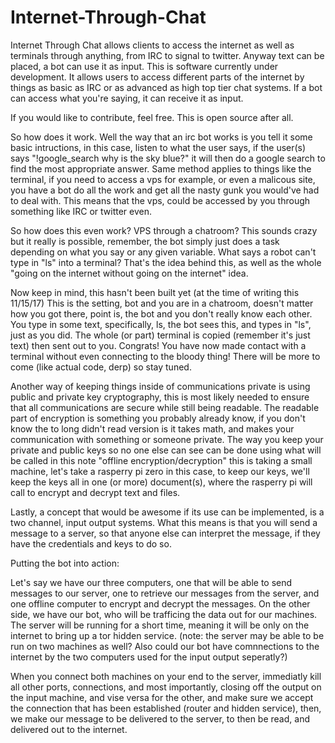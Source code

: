 # Internet-Through-Chat
Internet Through Chat allows clients to access the internet as well as terminals through anything, from IRC to signal to twitter. Anyway text can be placed, a bot can use it as input. 
This is software currently under development. It allows users to access different parts of the internet by things as basic as IRC or as advanced as high top tier chat systems. If a bot can access what you're saying, it can receive it as input.

If you would like to contribute, feel free. This is open source after all.


So how does it work. Well the way that an irc bot works is you tell it some basic intructions, in this case, listen to what the user says, if the user(s) says "!google_search why is the sky blue?" it will then do a google search to find the most appropriate answer.
Same method applies to things like the terminal, if you need to access a vps for example, or even a malicous site, you have a bot do all the work and get all the nasty gunk you would've had to deal with. This means that the vps, could be accessed by you through something like IRC or twitter even.

So how does this even work? VPS through a chatroom?
This sounds crazy but it really is possible, remember, the bot simply just does a task depending on what you say or any given variable. What says a robot can't type in "ls" into a terminal? That's the idea behind this, as well as the whole "going on the internet without going on the internet" idea.


Now keep in mind, this hasn't been built yet (at the time of writing this 11/15/17)
This is the setting, bot and you are in a chatroom, doesn't matter how you got there, point is, the bot and you don't really know each other. You type in some text, specifically, ls, the bot sees this, and types in "ls", just as you did. The whole (or part) terminal is copied (remember it's just text) then sent out to you. Congrats! You have now made contact with a terminal without even connecting to the bloody thing! There will be more to come (like actual code, derp) so stay tuned.


Another way of keeping things inside of communications private is using public and private key cryptography, this is most likely needed to ensure that all communications are secure while still being readable. The readable part of encryption is something you probably already know, if you don't know the to long didn't read version is it takes math, and makes your communication with something or someone private. The way you keep your private and public keys so no one else can see can be done using what will be called in this note "offline encryption/decryption" this is taking a small machine, let's take a rasperry pi zero in this case, to keep our keys, we'll keep the keys all in one (or more) document(s), where the rasperry pi will call to encrypt and decrypt text and files.

Lastly, a concept that would be awesome if its use can be implemented, is a two channel, input output systems. What this means is that you will send a message to a server, so that anyone else can interpret the message, if they have the credentials and keys to do so.


Putting the bot into action:

Let's say we have our three computers, one that will be able to send messages to our server, one to retrieve our messages from the server, and one offline computer to encrypt and decrypt the messages. On the other side, we have our bot, who will be trafficing the data out for our machines. The server will be running for a short time, meaning it will be only on the internet to bring up a tor hidden service. (note: the server may be able to be run on two machines as well? Also could our bot have comnnections to the internet by the two computers used for the input output seperatly?)

When you connect both machines on your end to the server, immediatly kill all other ports, connections, and most importantly, closing off the output on the input machine, and vise versa for the other, and make sure we accept the connection that has been established (router and hidden service), then, we make our message to be delivered to the server, to then be read, and delivered out to the internet.
